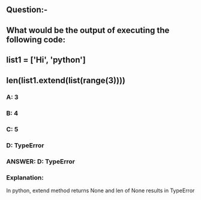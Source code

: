 ## Question:-
## What would be the output of executing the following code:
## list1 = ['Hi', 'python']
## len(list1.extend(list(range(3))))
### A: 3
### B: 4
### C: 5
### D: TypeError
### ANSWER:  D: TypeError
### Explanation:
In python, extend method returns None and len of None results in TypeError
